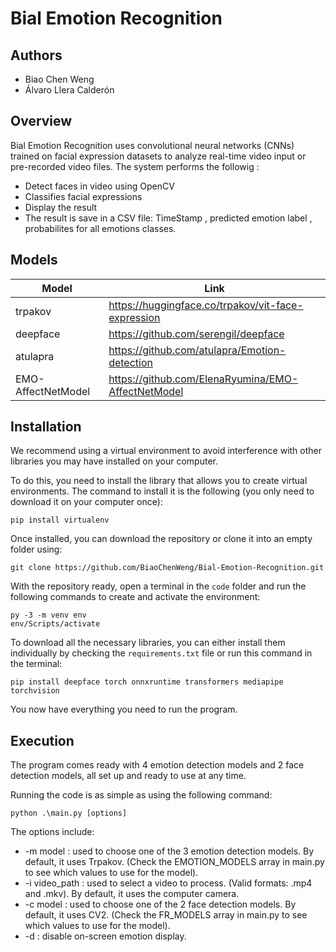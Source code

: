 # Bial Emotion Recognition

## Authors

- Biao Chen Weng
- Álvaro Llera Calderón

## Overview

Bial Emotion Recognition uses convolutional neural networks (CNNs) trained on facial expression datasets to analyze real-time  video input or pre-recorded video files. 
The system performs the followig : 
 * Detect faces in video using OpenCV
 * Classifies facial expressions
 * Display the result
 * The result is save in a CSV file: TimeStamp , predicted emotion label , probabilites for all emotions classes.

## Models
| Model | Link |
| --- | --- |
| trpakov | https://huggingface.co/trpakov/vit-face-expression |
| deepface | https://github.com/serengil/deepface |
| atulapra | https://github.com/atulapra/Emotion-detection |
|EMO-AffectNetModel|https://github.com/ElenaRyumina/EMO-AffectNetModel|
## Installation

We recommend using a virtual environment to avoid interference with other libraries you may have installed on your computer.

To do this, you need to install the library that allows you to create virtual environments. The command to install it is the following (you only need to download it on your computer once):

~~~
pip install virtualenv
~~~

Once installed, you can download the repository or clone it into an empty folder using:

~~~
git clone https://github.com/BiaoChenWeng/Bial-Emotion-Recognition.git
~~~

With the repository ready, open a terminal in the `code` folder and run the following commands to create and activate the environment:

~~~
py -3 -m venv env
env/Scripts/activate
~~~

To download all the necessary libraries, you can either install them individually by checking the `requirements.txt` file or run this command in the terminal:

~~~
pip install deepface torch onnxruntime transformers mediapipe torchvision
~~~

You now have everything you need to run the program.

## Execution

The program comes ready with 4 emotion detection models and 2 face detection models, all set up and ready to use at any time.

Running the code is as simple as using the following command:

~~~
python .\main.py [options]
~~~

The options include:
- -m model : used to choose one of the 3 emotion detection models. By default, it uses Trpakov. (Check the EMOTION_MODELS array in main.py to see which values to use for the model).
- -i video_path : used to select a video to process. (Valid formats: .mp4 and .mkv). By default, it uses the computer camera.
- -c model : used to choose one of the 2 face detection models. By default, it uses CV2. (Check the FR_MODELS array in main.py to see which values to use for the model).
- -d : disable on-screen emotion display.

